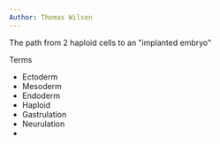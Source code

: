 ```yaml
---
Author: Thomas Wilson
---
```

The path from 2 haploid cells to an "implanted embryo"

Terms
- Ectoderm
- Mesoderm
- Endoderm
- Haploid
- Gastrulation
- Neurulation
- 